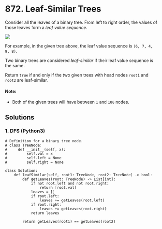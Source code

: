 # 872. Leaf-Similar Trees
Consider all the leaves of a binary tree.  From left to right order, the values of those leaves form a *leaf value sequence*.

![](https://s3-lc-upload.s3.amazonaws.com/uploads/2018/07/16/tree.png)

For example, in the given tree above, the leaf value sequence is <code>(6, 7, 4, 9, 8)</code>.

Two binary trees are considered *leaf-similar* if their leaf value sequence is the same.

Return <code>true</code> if and only if the two given trees with head nodes <code>root1</code> and <code>root2</code> are leaf-similar.

#### Note:
* Both of the given trees will have between <code>1</code> and <code>100</code> nodes.

## Solutions

### 1. DFS (Python3)
```Python3
# Definition for a binary tree node.
# class TreeNode:
#     def __init__(self, x):
#         self.val = x
#         self.left = None
#         self.right = None

class Solution:
    def leafSimilar(self, root1: TreeNode, root2: TreeNode) -> bool:
        def getLeaves(root: TreeNode) -> List[int]:
            if not root.left and not root.right:
                return [root.val]
            leaves = []
            if root.left:
                leaves += getLeaves(root.left)
            if root.right:
                leaves += getLeaves(root.right)
            return leaves

        return getLeaves(root1) == getLeaves(root2)
```
